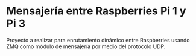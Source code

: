 # Mensajería entre Raspberries Pi 1 y Pi 3

Proyecto a realizar para enrutamiento dinámico entre Raspberries usando ZMQ como módulo de mensajería por medio del protocolo UDP.
